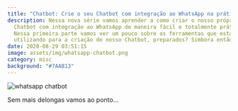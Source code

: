 ```yaml
---
title: "Chatbot: Crie o seu Chatbot com integração ao WhatsApp na prática #Parte 1"
description: Nessa nova série vamos aprender a como criar o nosso próprio
  Chatbot com integração ao WhatsApp de maneira fácil e totalmente prático.
  Nessa primeira parte vamos ver um pouco sobre as ferramentas que estaremos
  utilizando para a criação do nosso Chatbot, preparados? Simbora então!!!
date: 2020-08-29 03:51:15
image: assets/img/whatsapp-chatbot.png
category: misc
background: "#7AAB13"
---
```

![whatsapp chatbot](/assets/img/whatsapp-chatbot.png)

Sem mais delongas vamos ao ponto...